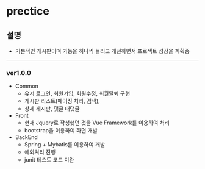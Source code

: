# prectice

## 설명
- 기본적인 게시판이며 기능을 하나씩 늘리고 개선하면서 프로젝트 성장을 계획중
---
###  ver1.0.0
- Common
  - 유저 로그인, 회원가입, 회원수정, 회월탈퇴 구현
  - 게시판 리스트(페이징 처리, 검색), 
  - 상세 게시판, 댓글 대댓글
- Front
  - 현재 Jquery로 작성햇던 것을 Vue Framework를 이용하여 처리
  - bootstrap을 이용하여 화면 개발
- BackEnd
  - Spring + Mybatis를 이용하여 개발
  - 예외처리 진행
  - junit 테스트 코드 미완   
